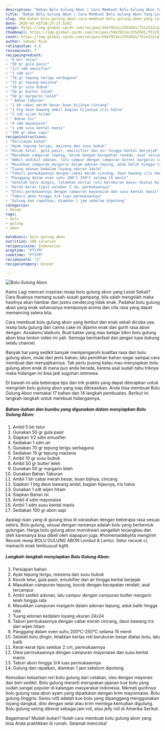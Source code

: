 ```yaml
---
description: "Bahan Bolu Gulung Abon | Cara Membuat Bolu Gulung Abon Yang Lezat Sekali"
title: "Bahan Bolu Gulung Abon | Cara Membuat Bolu Gulung Abon Yang Lezat Sekali"
slug: 468-bahan-bolu-gulung-abon-cara-membuat-bolu-gulung-abon-yang-lezat-sekali
date: 2020-05-01T10:27:17.526Z
image: https://img-global.cpcdn.com/recipes/59ef921ec335d581/751x532cq70/bolu-gulung-abon-foto-resep-utama.jpg
thumbnail: https://img-global.cpcdn.com/recipes/59ef921ec335d581/751x532cq70/bolu-gulung-abon-foto-resep-utama.jpg
cover: https://img-global.cpcdn.com/recipes/59ef921ec335d581/751x532cq70/bolu-gulung-abon-foto-resep-utama.jpg
author: Samuel Rice
ratingvalue: 4.8
reviewcount: 7
recipeingredient:
- "5 btr telur"
- "50 gr gula pasir"
- "1/2 sdm emusifier"
- "1 sdm air"
- "70 gr tepung terigu serbaguna"
- "15 gr tepung maizena"
- "10 gr susu bubuk"
- "50 gr butter leleh"
- "50 gr margarin leleh"
- " Bahan Taburan"
- "1 bh cabai merah besar buan bijinya cincang"
- "1 btg daun bawang ambil bagian hijaunya iris halus"
- "1 sdt wijen hitam"
- " Bahan Isi"
- "4 sdm mayonaise"
- "1 sdm susu kental manis"
- "100 gr abon sapi"
recipeinstructions:
- "Persiapan bahan"
- "Ayak tepung terigu, maizena dan susu bubuk"
- "Kocok telur, gula pasir, emulsifier dan air hingga kental berjejak"
- "Masukkan campuran tepung, kocok dengan kecepatan rendah, asal tercampur"
- "Ambil sedikit adonan, lalu campur dengan campuran butter margarin leleh hingga rata"
- "Masukkan campuran margarin dalam adonan tepung, aduk balik hingga rata"
- "Tuang adonan kedalam loyang ukuran 24x24"
- "Taburi permukaannya dengan cabai merah cincang, daun bawang iris dan wijen hitam"
- "Panggang dalam oven suhu 200°C-250°C selama 15 menit"
- "Setelah bolu dingin, letakkan kertas roti berukuran besar diatas bolu, lalu balik"
- "Kerat-kerat tipis selebar 2 cm, permukaannya"
- "Olesi permukaannya dengan campuran mayonaise dan susu kental manis"
- "Taburi abon hingga 3/4 luas permukaannya"
- "Gulung dan rapatkan, diamkan 1 jam sebelum dipotong"
categories:
- Resep
tags:
- bolu
- gulung
- abon

katakunci: bolu gulung abon 
nutrition: 208 calories
recipecuisine: Indonesian
preptime: "PT17M"
cooktime: "PT37M"
recipeyield: "2"
recipecategory: Dinner

---
```



![Bolu Gulung Abon](https://img-global.cpcdn.com/recipes/59ef921ec335d581/751x532cq70/bolu-gulung-abon-foto-resep-utama.jpg)

Kamu Lagi mencari inspirasi resep bolu gulung abon yang Lezat Sekali? Cara Buatnya memang susah-susah gampang. bila salah mengolah maka hasilnya akan hambar dan justru cenderung tidak enak. Padahal bolu gulung abon yang enak seharusnya mempunyai aroma dan cita rasa yang dapat memancing selera kita.

Cara membuat bolu gulung abon yang lembut dan enak sekali dicoba yaa. resep bolu gulung dari canna cake ini dijamin enak dan gurih rasa abon dengan. Assalamu&#39;alaikum, Buat kalian yang mau belajar bikin bolu gulung abon bisa tonton video ini yah. Semoga bermanfaat dan jangan lupa dukung selalu channel.

Banyak hal yang sedikit banyak mempengaruhi kualitas rasa dari bolu gulung abon, mulai dari jenis bahan, lalu pemilihan bahan segar sampai cara membuat dan menyajikannya. Tak perlu pusing kalau mau menyiapkan bolu gulung abon enak di mana pun anda berada, karena asal sudah tahu triknya maka hidangan ini bisa jadi suguhan istimewa.


Di bawah ini ada beberapa tips dan trik praktis yang dapat diterapkan untuk mengolah bolu gulung abon yang siap dikreasikan. Anda bisa membuat Bolu Gulung Abon memakai 17 bahan dan 14 langkah pembuatan. Berikut ini langkah-langkah untuk membuat hidangannya.

<!--inarticleads1-->

##### Bahan-bahan dan bumbu yang digunakan dalam menyiapkan Bolu Gulung Abon:

1. Ambil 5 btr telur
1. Gunakan 50 gr gula pasir
1. Siapkan 1/2 sdm emusifier
1. Sediakan 1 sdm air
1. Gunakan 70 gr tepung terigu serbaguna
1. Sediakan 15 gr tepung maizena
1. Ambil 10 gr susu bubuk
1. Ambil 50 gr butter leleh
1. Gunakan 50 gr margarin leleh
1. Gunakan  Bahan Taburan
1. Ambil 1 bh cabai merah besar, buan bijinya, cincang
1. Siapkan 1 btg daun bawang ambil, bagian hijaunya, iris halus
1. Gunakan 1 sdt wijen hitam
1. Siapkan  Bahan Isi
1. Ambil 4 sdm mayonaise
1. Ambil 1 sdm susu kental manis
1. Sediakan 100 gr abon sapi


Apalagi isian yang di gulung bisa di variasikan dengan beberapa rasa sesuai selera. Bolu gulung, sesuai dengan namanya adalah bolu yang berbentuk gulungan. Harga bolu gulung abon monokwari sangatlah terjangkau dan oleh karenanya bisa dibeli oleh siapapun juga. #homemadebylita mengirim Recook resep BOLU GULUNG ABON Lembut &amp; Lentur. Setor recook ci, mamacih enak lembuuuut bgttt. 

<!--inarticleads2-->

##### Langkah-langkah menyiapkan Bolu Gulung Abon:

1. Persiapan bahan
1. Ayak tepung terigu, maizena dan susu bubuk
1. Kocok telur, gula pasir, emulsifier dan air hingga kental berjejak
1. Masukkan campuran tepung, kocok dengan kecepatan rendah, asal tercampur
1. Ambil sedikit adonan, lalu campur dengan campuran butter margarin leleh hingga rata
1. Masukkan campuran margarin dalam adonan tepung, aduk balik hingga rata
1. Tuang adonan kedalam loyang ukuran 24x24
1. Taburi permukaannya dengan cabai merah cincang, daun bawang iris dan wijen hitam
1. Panggang dalam oven suhu 200°C-250°C selama 15 menit
1. Setelah bolu dingin, letakkan kertas roti berukuran besar diatas bolu, lalu balik
1. Kerat-kerat tipis selebar 2 cm, permukaannya
1. Olesi permukaannya dengan campuran mayonaise dan susu kental manis
1. Taburi abon hingga 3/4 luas permukaannya
1. Gulung dan rapatkan, diamkan 1 jam sebelum dipotong


Kemudian keluarkan rori bolu gulung dari cetakan, oles dengan mayones dan beri sedikit. Bolu gulung meranti merupakan jajanan kue bolu yang sudah sangat populer di kalangan masyarakat Indonesia. Nikmati gurihnya bolu gulung rasa abon ayam yang dipadukan dengan krim mayonnaise. Bolu gulung (Inggris: Swiss roll) adalah kue bolu yang dipanggang menggunakan loyang dangkal, diisi dengan selai atau krim mentega kemudian digulung. Bolu gulung sering dikenal sebagai jam roll, atau jelly roll di Amerika Serikat. 

Bagaimana? Mudah bukan? Itulah cara membuat bolu gulung abon yang bisa Anda praktikkan di rumah. Selamat mencoba!
